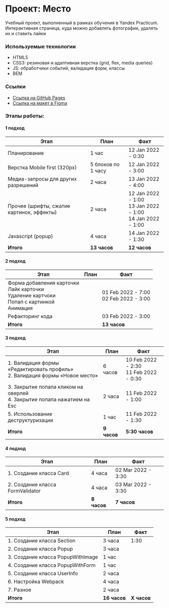 # Проект: Место

 Учебный проект, выполненный в рамках обучения в Yandex Practicum. Интерактивная страница, куда можно добавлять фотографии, удалять их и ставить лайки


### Используемые технологии  

* HTML5
* CSS3: резиновая и адаптивная верстка (grid, flex, media queries)
* JS: обработчики событий, валидация форм, классы
* BEM

### Ссылки 

* [Ссылка на GitHub Pages](https://ali-gator.github.io/mesto/)
* [Ссылка на макет в Figma](https://www.figma.com/file/2cn9N9jSkmxD84oJik7xL7/JavaScript.-Sprint-4?node-id=0%3A1)


### Этапы работы:

#### 1 подход

|Этап|План|Факт|
|--|--|--|
|Планирование|1 час|12 Jan 2022 - 0:30|
|Верстка Mobile first (320px)|5 блоков по 1 часу|12 Jan 2022 - 3:00|
|Медиа-запросы для других разрешений|2 часа|13 Jan 2022 - 4:00|
|Прочее (шрифты, сжатие картинок, эффекты)|2 часа|12 Jan 2022 - 1:00 <br> 13 Jan 2022 - 1:00 <br> 14 Jan 2022 - 1:00|
|Javascript (popup)|4 часа|14 Jan 2022 - 1:30|
|**Итого**|**13 часов**|**12 часов**|

#### 2 подход

|Этап|План|Факт|
|--|--|--|
|Форма добавления карточки <br> Лайк карточки <br> Удаление картчоки <br> Попап с картинкой <br> Анимация||01 Feb 2022 - 7:00 <br> 02 Feb 2022 - 3:00|
|Рефакторинг кода||03 Feb 2022 - 3:00|
|**Итого**||**13 часов**|

#### 3 подход

|Этап|План|Факт|
|--|--|--|
|1. Валидация формы «Редактировать профиль» <br> 2. Валидация формы «Новое место»|6 часов|10 Feb 2022 - 2:30 <br> 11 Feb 2022 - 0:30|
|3. Закрытие попапа кликом на оверлей <br> 4. Закрытие попапа нажатием на Esc|2 часа|11 Feb 2022 - 1:00|
|5. Использование деструктуризации|1 час|11 Feb 2022 - 1:30|
|**Итого**|**9 часов**|**5:30 часов**|

#### 4 подход

|Этап|План|Факт|
|--|--|--|
|1. Создание класса Card|4 часа|02 Mar 2022 - 3:30|
|2. Создание класса FormValidator|4 часа|03 Mar 2022 - 3:30|
|**Итого**|**8 часов**|**7 часов**|

#### 5 подход

|Этап|План|Факт|
|--|--|--|
|1. Создание класса Section|3 часа|1:30|
|2. Создание класса Popup|3 часа||
|3. Создание класса PopupWithImage|1 час||
|4. Создание класса PopupWithForm|1 час||
|5. Создание класса UserInfo|2 часа||
|6. Настройка Webpack|4 часа||
|7. Разное|2 часа||
|**Итого**|**16 часов**|**Х часов**|